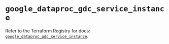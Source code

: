 # `google_dataproc_gdc_service_instance`

Refer to the Terraform Registry for docs: [`google_dataproc_gdc_service_instance`](https://registry.terraform.io/providers/hashicorp/google/6.33.0/docs/resources/dataproc_gdc_service_instance).
